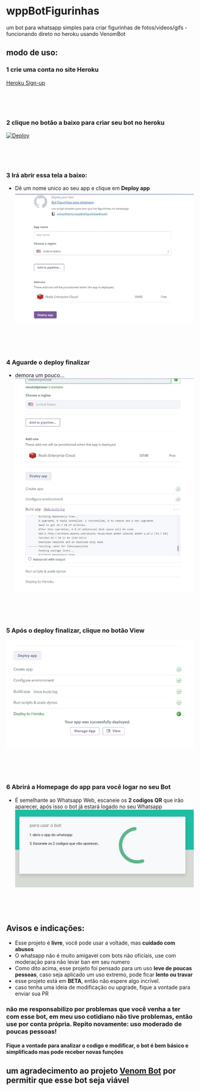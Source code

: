 # wppBotFigurinhas
um bot para whatsapp simples para criar figurinhas de fotos/videos/gifs - funcionando direto no heroku usando VenomBot


## modo de uso:
### 1 crie uma conta no site Heroku
[Heroku Sign-up](https://signup.heroku.com/login)

\
&nbsp;
\
&nbsp;

### 2 clique no botão a baixo para criar seu bot no heroku
[![Deploy](https://www.herokucdn.com/deploy/button.svg)](https://heroku.com/deploy?template=https://github.com/erickythierry/wppBotFigurinhas/tree/main)

\
&nbsp;
\
&nbsp;

### 3 Irá abrir essa tela a baixo:
- Dê um nome unico ao seu app e clique em **Deploy app**
![alt text](https://github.com/erickythierry/wppBotFigurinhas/blob/43f96bd590f91665aecda502031b1500b92a857b/tutorial/deploy-init.jpg)


\
&nbsp;
\
&nbsp;

### 4 Aguarde o deploy finalizar
- demora um pouco...
![alt text](https://github.com/erickythierry/wppBotFigurinhas/blob/43f96bd590f91665aecda502031b1500b92a857b/tutorial/deploy.jpg)


\
&nbsp;
\
&nbsp;

### 5 Após o deploy finalizar, clique no botão View
![alt text](https://github.com/erickythierry/wppBotFigurinhas/blob/43f96bd590f91665aecda502031b1500b92a857b/tutorial/deploy-finished.jpg)

\
&nbsp;
\
&nbsp;

### 6 Abrirá a Homepage do app para você logar no seu Bot
- É semelhante ao Whatsapp Web, escaneie os **2 codigos QR** que irão aparecer, após isso o bot já estará logado no seu Whatsapp
![alt text](https://github.com/erickythierry/wppBotFigurinhas/blob/43f96bd590f91665aecda502031b1500b92a857b/tutorial/homepage.jpg)

\
&nbsp;
\
&nbsp;

## Avisos e indicações:
- Esse projeto é **livre**, você pode usar a voltade, mas **cuidado com abusos**
- O whatsapp não é muito amigavel com bots não oficiais, use com moderação para não levar ban em seu numero
- Como dito acima, esse projeto foi pensado para um uso **leve de poucas pessoas**, caso seja aplicado um uso extremo, pode ficar **lento ou travar**
- esse projeto está em **BETA**, então não espere algo incrivel.
- caso tenha uma ideia de modificação ou upgrade, fique a vontade para enviar sua PR

 ### não me responsabilizo por problemas que você venha a ter com esse bot, em meu uso cotidiano não tive problemas, então use por conta própria. Repito novamente: uso moderado de poucas pessoas!

 #### Fique a vontade para analizar o codigo e modificar, o bot é bem básico e simplificado mas pode receber novas funções

 ## um agradecimento ao projeto [Venom Bot](https://github.com/orkestral/venom) por permitir que esse bot seja viável
